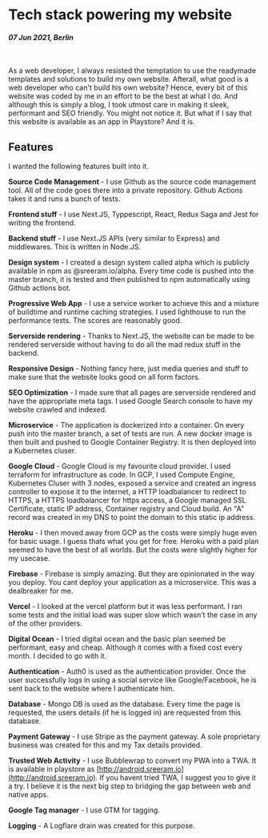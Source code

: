 # Tech stack powering my website

#### *07 Jun 2021, Berlin*

&nbsp;

As a web developer, I always resisted the temptation to use the readymade templates and solutions to build my own website. Afterall, what good is a web developer who can't build his own website? Hence, every bit of this website was coded by me in an effort to be the best at what I do. And although this is simply a blog, I took utmost care in making it sleek, performant and SEO friendly. You might not notice it. But what if I say that this website is available as an app in Playstore? And it is.

## Features

I wanted the following features built into it.

**Source Code Management** - I use Github as the source code management tool. All of the code goes there into a private repository. Github Actions takes it and runs a bunch of tests.

**Frontend stuff** - I use Next.JS, Typpescript, React, Redux Saga and Jest for writing the frontend.

**Backend stuff** - I use Next.JS APIs (very similar to Express) and middlewares. This is written in Node.JS.

**Design system** - I created a design system called alpha which is publicly available in npm as @sreeram.io/alpha. Every time code is pushed into the master branch, it is tested and then published to npm automatically using Github actions bot.

**Progressive Web App** - I use a service worker to achieve this and a mixture of buildtime and runtime caching strategies. I used lighthouse to run the performance tests. The scores are reasonably good.

**Serverside rendering** - Thanks to Next.JS, the website can be made to be rendered serverside without having to do all the mad redux stuff in the backend.

**Responsive Design** - Nothing fancy here, just media queries and stuff to make sure that the website looks good on all form factors.

**SEO Optimization** - I made sure that all pages are serverside rendered and have the appropriate meta tags. I used Google Search console to have my website crawled and indexed.

**Microservice** - The application is dockerized into a container. On every push into the master branch, a set of tests are run. A new docker image is then built and pushed to Google Container Registry. It is then deployed into a Kubernetes cluser.

**Google Cloud** - Google Cloud is my favourite cloud provider. I used terraform for infrastructure as code. In GCP, I used Compute Engine, Kubernetes Cluser with 3 nodes, exposed a service and created an ingress controller to expose it to the internet, a HTTP loadbalancer to redirect to HTTPS, a HTTPS loadbalancer for https access, a Google managed SSL Certificate, static IP address, Container registry and Cloud build. An "A" record was created in my DNS to point the domain to this static ip address.

**Heroku** - I then moved away from GCP as the costs were simply huge even for basic usage. I guess thats what you get for free. Heroku with a paid plan seemed to have the best of all worlds. But the costs were slightly higher for my usecase.

**Firebase** - Firebase is simply amazing. But they are opinionated in the way you deploy. You cant deploy your application as a microservice. This was a dealbreaker for me.

**Vercel** - I looked at the vercel platform but it was less performant. I ran some tests and the initial load was super slow which wasn't the case in any of the other providers.

**Digital Ocean** - I tried digital ocean and the basic plan seemed be performant, easy and cheap. Although it comes with a fixed cost every month. I decided to go with it.

**Authentication** - Auth0 is used as the authentication provider. Once the user successfully logs in using a social service like Google/Facebook, he is sent back to the website where I authenticate him.

**Database** - Mongo DB is used as the database. Every time the page is requested, the users details (if he is logged in) are requested from this database.

**Payment Gateway** - I use Stripe as the payment gateway. A sole proprietary business was created for this and my Tax details provided.

**Trusted Web Activity** - I use Bubblewrap to convert my PWA into a TWA. It is available in playstore as [http://android.sreeram.io](http://android.sreeram.io). If you havent tried TWA, I suggest you to give it a try. I believe it is the next big step to bridging the gap between web and native apps.

**Google Tag manager** - I use GTM for tagging.

**Logging** - A Logflare drain was created for this purpose.

&nbsp;
